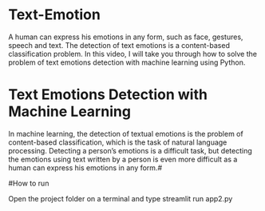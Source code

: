 # Text-Emotion

A human can express his emotions in any form, such as face, gestures, speech and text. The detection of text emotions is a content-based classification problem. In this video, I will take you through how to solve the problem of text emotions detection with machine learning using Python.



# Text Emotions Detection with Machine Learning

In machine learning, the detection of textual emotions is the problem of content-based classification, which is the task of natural language processing. Detecting a person’s emotions is a difficult task, but detecting the emotions using text written by a person is even more difficult as a human can express his emotions in any form.#

#How to run 

Open the project folder on a terminal and type streamlit run app2.py
